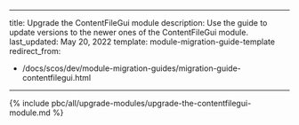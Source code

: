   
---
title: Upgrade the ContentFileGui module
description: Use the guide to update versions to the newer ones of the ContentFileGui module.
last_updated: May 20, 2022
template: module-migration-guide-template
redirect_from:
  - /docs/scos/dev/module-migration-guides/migration-guide-contentfilegui.html
---

{% include pbc/all/upgrade-modules/upgrade-the-contentfilegui-module.md %} <!-- To edit, see /_includes/pbc/all/upgrade-modules/upgrade-the-contentfilegui-module.md -->
